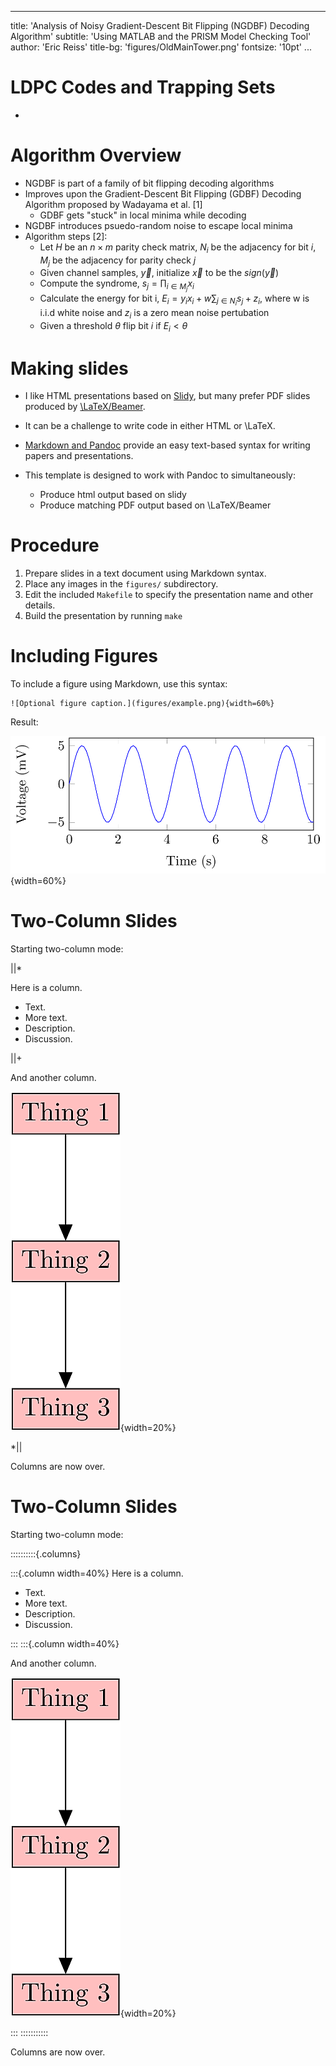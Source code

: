 
---
title: 'Analysis of Noisy Gradient-Descent Bit Flipping (NGDBF) Decoding Algorithm'
subtitle: 'Using MATLAB and the PRISM Model Checking Tool'
author: 'Eric Reiss'
title-bg: 'figures/OldMainTower.png'
fontsize: '10pt'
...

# LDPC Codes and Trapping Sets

* 

# Algorithm Overview

* NGDBF is part of a family of bit flipping decoding algorithms
* Improves upon the Gradient-Descent Bit Flipping (GDBF) Decoding Algorithm proposed by Wadayama et al. [1]
   - GDBF gets "stuck" in local minima while decoding
* NGDBF introduces psuedo-random noise to escape local minima
* Algorithm steps [2]:
   - Let $H$ be an $n\times m$ parity check matrix, $N_i$ be the adjacency for bit $i$, $M_j$ be the adjacency for parity check $j$ 
   - Given channel samples, $\vec{y}$, initialize $\vec{x}$ to be the $sign(\vec{y})$
   - Compute the syndrome, $s_j = \prod_{i\in M_j}x_i$
   - Calculate the energy for bit i, $E_i = y_ix_i+w\sum_{j\in N_i}s_j + z_i$, where w is i.i.d white noise and $z_i$ is a zero mean noise pertubation
   - Given a threshold $\theta$ flip bit $i$ if $E_i < \theta$

# 


# Making slides

* I like HTML presentations based on [Slidy](https://www.w3.org/Talks/Tools/Slidy2/Overview.html), but many 
prefer PDF slides produced by [\LaTeX/Beamer](https://www.ctan.org/pkg/beamer).  

* It can be a challenge to write code in either HTML or \LaTeX.  

* [Markdown and Pandoc]() provide an easy text-based syntax for writing papers and presentations.  
* This template is designed to work with Pandoc to simultaneously:

   - Produce html output based on slidy
   - Produce matching PDF output based on \LaTeX/Beamer


# Procedure

 1. Prepare slides in a text document using Markdown syntax.
 2. Place any images in the `figures/` subdirectory.
 3. Edit the included `Makefile` to specify the presentation name and other details.
 4. Build the presentation by running `make`


# Including Figures

To include a figure using Markdown, use this syntax:

```
![Optional figure caption.](figures/example.png){width=60%}
```

Result:

![Optional figure caption.](figures/example.png){width=60%}


# Two-Column Slides

Starting two-column mode:

||*

Here is a column.

* Text.
* More text.
* Description.
* Discussion.

||+

And another column.

![A tall figure.](figures/tall_figure.png){width=20%}

*||

Columns are now over.



# Two-Column Slides

Starting two-column mode:

::::::::::{.columns}

:::{.column width=40%}
Here is a column.

* Text.
* More text.
* Description.
* Discussion.

:::
:::{.column width=40%}

And another column.

![A tall figure.](figures/tall_figure.png){width=20%}

:::
:::::::::::

Columns are now over.



